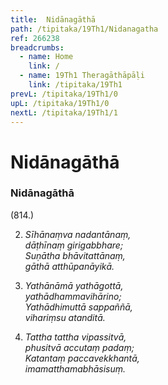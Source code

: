```yaml
---
title:  Nidānagāthā
path: /tipitaka/19Th1/Nidanagatha
ref: 266238
breadcrumbs:
  - name: Home
    link: /
  - name: 19Th1 Theragāthāpāḷi
    link: /tipitaka/19Th1
prevL: /tipitaka/19Th1/0
upL: /tipitaka/19Th1/0
nextL: /tipitaka/19Th1/1
---
```


# Nidānagāthā

### Nidānagāthā

(814.)

2. _Sīhānaṃva nadantānaṃ,_  
_dāṭhīnaṃ girigabbhare;_  
_Suṇātha bhāvitattānaṃ,_  
_gāthā atthūpanāyikā._  


3. _Yathānāmā yathāgottā,_  
_yathādhammavihārino;_  
_Yathādhimuttā sappaññā,_  
_vihariṃsu atanditā._  


4. _Tattha tattha vipassitvā,_  
_phusitvā accutaṃ padaṃ;_  
_Katantaṃ paccavekkhantā,_  
_imamatthamabhāsisuṃ._  



